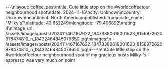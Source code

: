 ---\nlayout: coffee_post\ntitle: Cute little stop on the #worldcoffeetour neighbourhood spot\ndate: 2024-11-16\ncity: Unknown\ncountry: Unknown\ncontinent: North America\npublished: true\ncafe_name: "Milky's"\nlatitude: 43.652249\nlongitude: -79.406892\nrating: 4\nimage_url: /assets/images/posts/202411/467167622_18478380619001623_8156972620978474810_n_18432464845079650.jpg\nimages:\n  - /assets/images/posts/202411/467167622_18478380619001623_8156972620978474810_n_18432464845079650.jpg\n---\n\nCute little stop on the #worldcoffeetour neighbourhood spot of my gracious hosts Milky-'s - espresso was very much on point